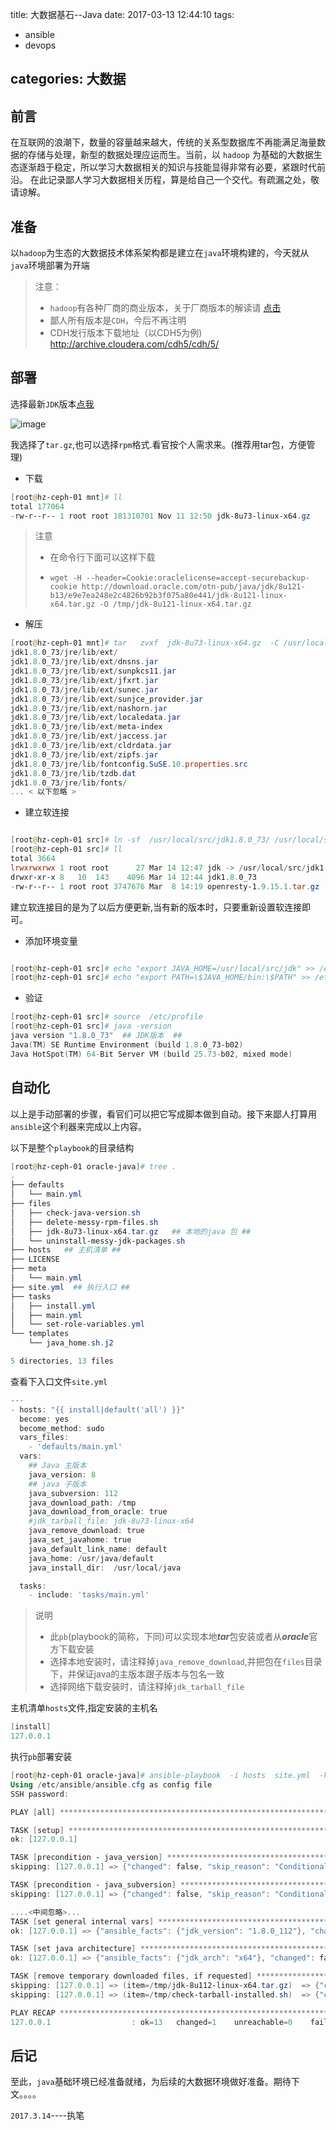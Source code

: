 title: 大数据基石--Java
date: 2017-03-13 12:44:10
tags:
- ansible
- devops

categories: 大数据
---

## 前言

在互联网的浪潮下，数量的容量越来越大，传统的关系型数据库不再能满足海量数据的存储与处理，新型的数据处理应运而生。当前，以 `hadoop` 为基础的大数据生态逐渐趋于稳定，所以学习大数据相关的知识与技能显得非常有必要，紧跟时代前沿。 在此记录鄙人学习大数据相关历程，算是给自己一个交代。有疏漏之处，敬请谅解。


## 准备

以`hadoop`为生态的大数据技术体系架构都是建立在`java`环境构建的，今天就从`java`环境部署为开端


> 注意：
>- `hadoop`有各种厂商的商业版本，关于厂商版本的解读请
[点击](http://note.youdao.com/)
> - 鄙人所有版本是`CDH`，今后不再注明
> - CDH发行版本下载地址（以CDH5为例) http://archive.cloudera.com/cdh5/cdh/5/

## 部署

选择最新`JDK`版本[点我](http://www.oracle.com/technetwork/java/javase/downloads/jdk8-downloads-2133151.html)

![image](https://s3.jaywaychou.com/images/0BDD639864442CD7345CF595CEC83D87.jpg)

我选择了`tar.gz`,也可以选择`rpm`格式.看官按个人需求来。(推荐用tar包，方便管理)

- 下载

``` powershell
[root@hz-ceph-01 mnt]# ll
total 177064
-rw-r--r-- 1 root root 181310701 Nov 11 12:50 jdk-8u73-linux-x64.gz

```
> 注意
> - 在命令行下面可以这样下载
> -     wget -H --header=Cookie:oraclelicense=accept-securebackup-cookie http://download.oracle.com/otn-pub/java/jdk/8u121-b13/e9e7ea248e2c4826b92b3f075a80e441/jdk-8u121-linux-x64.tar.gz -O /tmp/jdk-8u121-linux-x64.tar.gz
    
    

- 解压
```powershell 
[root@hz-ceph-01 mnt]# tar   zvxf  jdk-8u73-linux-x64.gz  -C /usr/local/src/
jdk1.8.0_73/jre/lib/ext/
jdk1.8.0_73/jre/lib/ext/dnsns.jar
jdk1.8.0_73/jre/lib/ext/sunpkcs11.jar
jdk1.8.0_73/jre/lib/ext/jfxrt.jar
jdk1.8.0_73/jre/lib/ext/sunec.jar
jdk1.8.0_73/jre/lib/ext/sunjce_provider.jar
jdk1.8.0_73/jre/lib/ext/nashorn.jar
jdk1.8.0_73/jre/lib/ext/localedata.jar
jdk1.8.0_73/jre/lib/ext/meta-index
jdk1.8.0_73/jre/lib/ext/jaccess.jar
jdk1.8.0_73/jre/lib/ext/cldrdata.jar
jdk1.8.0_73/jre/lib/ext/zipfs.jar
jdk1.8.0_73/jre/lib/fontconfig.SuSE.10.properties.src
jdk1.8.0_73/jre/lib/tzdb.dat
jdk1.8.0_73/jre/lib/fonts/
... < 以下忽略 >

```

- 建立软连接

```powershell

[root@hz-ceph-01 src]# ln -sf  /usr/local/src/jdk1.8.0_73/ /usr/local/src/jdk
[root@hz-ceph-01 src]# ll
total 3664
lrwxrwxrwx 1 root root      27 Mar 14 12:47 jdk -> /usr/local/src/jdk1.8.0_73/   ## 看这里##
drwxr-xr-x 8   10  143    4096 Mar 14 12:44 jdk1.8.0_73
-rw-r--r-- 1 root root 3747676 Mar  8 14:19 openresty-1.9.15.1.tar.gz
```

建立软连接目的是为了以后方便更新,当有新的版本时，只要重新设置软连接即可。

- 添加环境变量
```powershell

[root@hz-ceph-01 src]# echo "export JAVA_HOME=/usr/local/src/jdk" >> /etc/profile.d/jdk.sh
[root@hz-ceph-01 src]# echo "export PATH=\$JAVA_HOME/bin:\$PATH" >> /etc/profile.d/jdk.sh
```
- 验证

``` powershell
[root@hz-ceph-01 src]# source  /etc/profile
[root@hz-ceph-01 src]# java -version
java version "1.8.0_73"  ## JDK版本  ## 
Java(TM) SE Runtime Environment (build 1.8.0_73-b02)
Java HotSpot(TM) 64-Bit Server VM (build 25.73-b02, mixed mode)

```

## 自动化
以上是手动部署的步骤，看官们可以把它写成脚本做到自动。接下来鄙人打算用`ansible`这个利器来完成以上内容。

以下是整个`playbook`的目录结构
```powershell
[root@hz-ceph-01 oracle-java]# tree .
.
├── defaults
│   └── main.yml
├── files
│   ├── check-java-version.sh
│   ├── delete-messy-rpm-files.sh
│   ├── jdk-8u73-linux-x64.tar.gz   ## 本地的java 包 ##
│   └── uninstall-messy-jdk-packages.sh
├── hosts   ## 主机清单 ##
├── LICENSE
├── meta
│   └── main.yml
├── site.yml  ## 执行入口 ##
├── tasks
│   ├── install.yml
│   ├── main.yml
│   └── set-role-variables.yml
└── templates
    └── java_home.sh.j2

5 directories, 13 files
```

查看下入口文件`site.yml`

```powershell
---
- hosts: "{{ install|default('all') }}"
  become: yes
  become_method: sudo
  vars_files:
    - 'defaults/main.yml'
  vars:
    ## Java 主版本
    java_version: 8
    ## java 子版本
    java_subversion: 112
    java_download_path: /tmp
    java_download_from_oracle: true
    #jdk_tarball_file: jdk-8u73-linux-x64
    java_remove_download: true
    java_set_javahome: true
    java_default_link_name: default
    java_home: /usr/java/default
    java_install_dir:  /usr/local/java

  tasks:
    - include: 'tasks/main.yml'
```
>  说明
> - 此`pb`(playbook的简称，下同)可以实现本地***tar***包安装或者从***oracle***官方下载安装
> - 选择本地安装时，请注释掉`java_remove_download`,并把包在`files`目录下，并保证java的主版本跟子版本与包名一致
> - 选择网络下载安装时，请注释掉`jdk_tarball_file`

主机清单`hosts`文件,指定安装的主机名
```powershell
[install]
127.0.0.1  
```

执行`pb`部署安装 
```powershell
[root@hz-ceph-01 oracle-java]# ansible-playbook  -i hosts  site.yml  -k  -v
Using /etc/ansible/ansible.cfg as config file
SSH password:

PLAY [all] *********************************************************************

TASK [setup] *******************************************************************
ok: [127.0.0.1]

TASK [precondition - java_version] *********************************************
skipping: [127.0.0.1] => {"changed": false, "skip_reason": "Conditional check failed", "skipped": true}

TASK [precondition - java_subversion] ******************************************
skipping: [127.0.0.1] => {"changed": false, "skip_reason": "Conditional check failed", "skipped": true}

....<中间忽略>...
TASK [set general internal vars] ***********************************************
ok: [127.0.0.1] => {"ansible_facts": {"jdk_version": "1.8.0_112"}, "changed": false}

TASK [set java architecture] ***************************************************
ok: [127.0.0.1] => {"ansible_facts": {"jdk_arch": "x64"}, "changed": false}

TASK [remove temporary downloaded files, if requested] *************************
skipping: [127.0.0.1] => (item=/tmp/jdk-8u112-linux-x64.tar.gz)  => {"changed": false, "item": "/tmp/jdk-8u112-linux-x64.tar.gz", "skip_reason": "Conditional check failed", "skipped": true}
skipping: [127.0.0.1] => (item=/tmp/check-tarball-installed.sh)  => {"changed": false, "item": "/tmp/check-tarball-installed.sh", "skip_reason": "Conditional check failed", "skipped": true}

PLAY RECAP *********************************************************************
127.0.0.1                  : ok=13   changed=1    unreachable=0    failed=0

```

## 后记
至此，`java`基础环境已经准备就绪，为后续的大数据环境做好准备。期待下文。。。。 

`2017.3.14`----执笔
